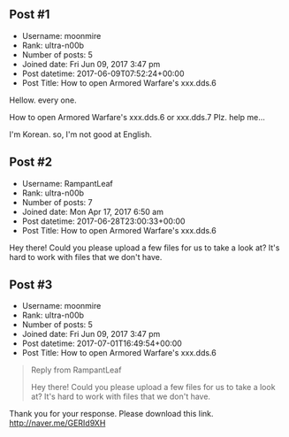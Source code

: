 ## Post #1
- Username: moonmire
- Rank: ultra-n00b
- Number of posts: 5
- Joined date: Fri Jun 09, 2017 3:47 pm
- Post datetime: 2017-06-09T07:52:24+00:00
- Post Title: How to open Armored Warfare's xxx.dds.6

Hellow. every one.

How to open Armored Warfare's xxx.dds.6 or xxx.dds.7
Plz. help me...

I'm Korean. so, I'm not good at English.
## Post #2
- Username: RampantLeaf
- Rank: ultra-n00b
- Number of posts: 7
- Joined date: Mon Apr 17, 2017 6:50 am
- Post datetime: 2017-06-28T23:00:33+00:00
- Post Title: How to open Armored Warfare's xxx.dds.6

Hey there! Could you please upload a few files for us to take a look at? It's hard to work with files that we don't have.
## Post #3
- Username: moonmire
- Rank: ultra-n00b
- Number of posts: 5
- Joined date: Fri Jun 09, 2017 3:47 pm
- Post datetime: 2017-07-01T16:49:54+00:00
- Post Title: How to open Armored Warfare's xxx.dds.6

> Reply from RampantLeaf
>
> Hey there! Could you please upload a few files for us to take a look at? It's hard to work with files that we don't have.

Thank you for your response.
Please download this link. http://naver.me/GERId9XH
